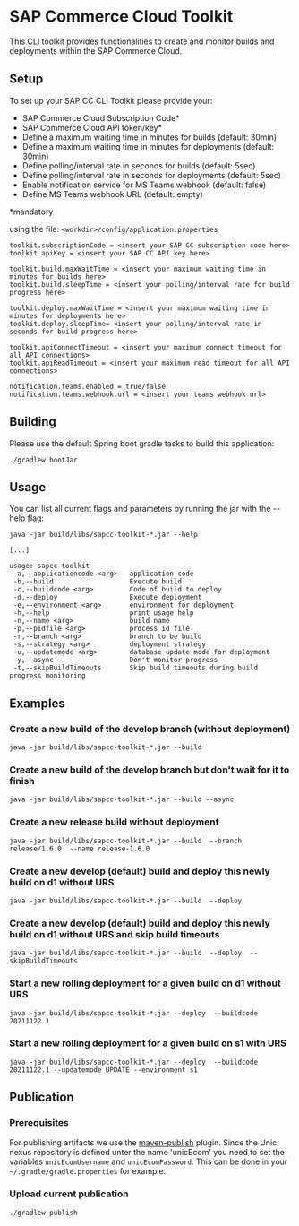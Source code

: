 # SAP Commerce Cloud Toolkit
This CLI toolkit provides functionalities to create and monitor builds and deployments within the SAP Commerce Cloud.

## Setup

To set up your SAP CC CLI Toolkit please provide your:

- SAP Commerce Cloud Subscription Code*
- SAP Commerce Cloud API token/key*
- Define a maximum waiting time in minutes for builds (default: 30min)
- Define a maximum waiting time in minutes for deployments (default: 30min)
- Define polling/interval rate in seconds for builds (default: 5sec)
- Define polling/interval rate in seconds for deployments (default: 5sec)
- Enable notification service for MS Teams webhook (default: false)
- Define MS Teams webhook URL (default: empty)

*mandatory

using the file: `<workdir>/config/application.properties`

```properties
toolkit.subscriptionCode = <insert your SAP CC subscription code here>
toolkit.apiKey = <insert your SAP CC API key here>

toolkit.build.maxWaitTime = <insert your maximum waiting time in minutes for builds here>
toolkit.build.sleepTime = <insert your polling/interval rate for build progress here>

toolkit.deploy.maxWaitTime = <insert your maximum waiting time in minutes for deployments here>
toolkit.deploy.sleepTime= <insert your polling/interval rate in seconds for build progress here>

toolkit.apiConnectTimeout = <insert your maximum connect timeout for all API connections>
toolkit.apiReadTimeout = <insert your maximum read timeout for all API connections>

notification.teams.enabled = true/false
notification.teams.webhook.url = <insert your teams webhook url>
```

## Building

Please use the default Spring boot gradle tasks to build this application:

```shell
./gradlew bootJar
```


## Usage
You can list all current flags and parameters by running the jar with the --help flag:
```shell
java -jar build/libs/sapcc-toolkit-*.jar --help

[...]

usage: sapcc-toolkit
 -a,--applicationcode <arg>   application code
 -b,--build                   Execute build
 -c,--buildcode <arg>         Code of build to deploy
 -d,--deploy                  Execute deployment
 -e,--environment <arg>       environment for deployment
 -h,--help                    print usage help
 -n,--name <arg>              build name
 -p,--pidfile <arg>           process id file
 -r,--branch <arg>            branch to be build
 -s,--strategy <arg>          deployment strategy
 -u,--updatemode <arg>        database update mode for deployment
 -y,--async                   Don't monitor progress
 -t,--skipBuildTimeouts       Skip build timeouts during build progress monitoring
```

## Examples

### Create a new build of the develop branch (without deployment)

```shell
java -jar build/libs/sapcc-toolkit-*.jar --build
```

### Create a new build of the develop branch but don't wait for it to finish

```shell
java -jar build/libs/sapcc-toolkit-*.jar --build --async
```

### Create a new release build without deployment

```shell
java -jar build/libs/sapcc-toolkit-*.jar --build  --branch release/1.6.0  --name release-1.6.0
```

### Create a new develop (default) build and deploy this newly build on d1 without URS

```shell
java -jar build/libs/sapcc-toolkit-*.jar --build  --deploy
```

### Create a new develop (default) build and deploy this newly build on d1 without URS and skip build timeouts

```shell
java -jar build/libs/sapcc-toolkit-*.jar --build  --deploy  --skipBuildTimeouts
```

### Start a new rolling deployment for a given build on d1 without URS

```shell
java -jar build/libs/sapcc-toolkit-*.jar --deploy  --buildcode 20211122.1
```

### Start a new rolling deployment for a given build on s1 with URS

```shell
java -jar build/libs/sapcc-toolkit-*.jar --deploy  --buildcode 20211122.1 --updatemode UPDATE --environment s1
```

## Publication

### Prerequisites
For publishing artifacts we use the [maven-publish](https://docs.gradle.org/current/userguide/publishing_maven.html) plugin. Since the Unic nexus repository is defined unter the name 'unicEcom' you need to set the variables `unicEcomUsername` and `unicEcomPassword`. This can be done in your `~/.gradle/gradle.properties` for example.

### Upload current publication

```./gradlew publish```
